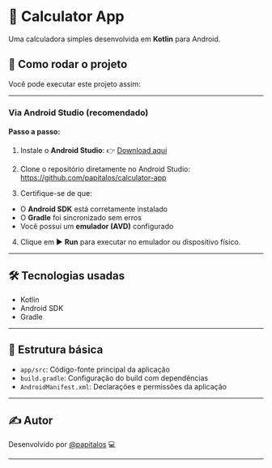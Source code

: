 # 📱 Calculator App

Uma calculadora simples desenvolvida em **Kotlin** para Android.

## 🚀 Como rodar o projeto

Você pode executar este projeto assim:

---

### **Via Android Studio (recomendado)**

#### Passo a passo:

1. Instale o **Android Studio**:
   👉 [Download aqui](https://developer.android.com/studio)

2. Clone o repositório diretamente no Android Studio:
    https://github.com/papitalos/calculator-app


3. Certifique-se de que:
- O **Android SDK** está corretamente instalado
- O **Gradle** foi sincronizado sem erros
- Você possui um **emulador (AVD)** configurado

4. Clique em ▶️ **Run** para executar no emulador ou dispositivo físico.

---

## 🛠️ Tecnologias usadas

- Kotlin
- Android SDK
- Gradle

---

## 📂 Estrutura básica

- `app/src`: Código-fonte principal da aplicação
- `build.gradle`: Configuração do build com dependências
- `AndroidManifest.xml`: Declarações e permissões da aplicação

---

## ✍️ Autor

Desenvolvido por [@papitalos](https://github.com/papitalos) 💻

---


